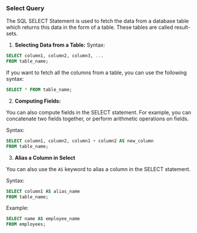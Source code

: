### Select Query

The SQL SELECT Statement is used to fetch the data from a database table which returns this data in the form of a table. These tables are called result-sets.

1. **Selecting Data from a Table:**
Syntax:
```sql
SELECT column1, column2, column3, ...
FROM table_name;
```

If you want to fetch all the columns from a table, you can use the following syntax:
```sql
SELECT * FROM table_name;
```

2. **Computing Fields:**

You can also compute fields in the SELECT statement. For example, you can concatenate two fields together, or perform arithmetic operations on fields.

Syntax:
```sql
SELECT column1, column2, column1 + column2 AS new_column
FROM table_name;
```

3. **Alias a Column in Select**

You can also use the `AS` keyword to alias a column in the SELECT statement.

Syntax:
```sql
SELECT column1 AS alias_name
FROM table_name;
```

Example:
```sql
SELECT name AS employee_name
FROM employees;
```
